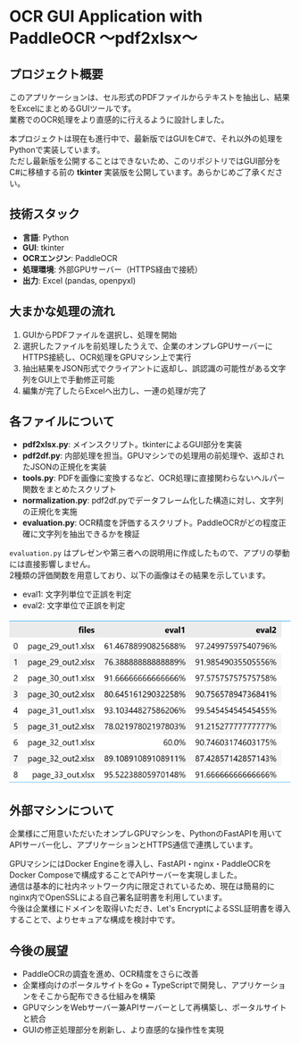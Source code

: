 # OCR GUI Application with PaddleOCR ～pdf2xlsx～

## プロジェクト概要
このアプリケーションは、セル形式のPDFファイルからテキストを抽出し、結果をExcelにまとめるGUIツールです。  
業務でのOCR処理をより直感的に行えるように設計しました。  

本プロジェクトは現在も進行中で、最新版ではGUIをC#で、それ以外の処理をPythonで実装しています。  
ただし最新版を公開することはできないため、このリポジトリではGUI部分をC#に移植する前の **tkinter** 実装版を公開しています。あらかじめご了承ください。  

## 技術スタック
- **言語**: Python  
- **GUI**: tkinter  
- **OCRエンジン**: PaddleOCR  
- **処理環境**: 外部GPUサーバー（HTTPS経由で接続）  
- **出力**: Excel (pandas, openpyxl)  

## 大まかな処理の流れ
1. GUIからPDFファイルを選択し、処理を開始  
2. 選択したファイルを前処理したうえで、企業のオンプレGPUサーバーにHTTPS接続し、OCR処理をGPUマシン上で実行  
3. 抽出結果をJSON形式でクライアントに返却し、誤認識の可能性がある文字列をGUI上で手動修正可能  
4. 編集が完了したらExcelへ出力し、一連の処理が完了  

## 各ファイルについて
- **pdf2xlsx.py**: メインスクリプト。tkinterによるGUI部分を実装  
- **pdf2df.py**: 内部処理を担当。GPUマシンでの処理用の前処理や、返却されたJSONの正規化を実装  
- **tools.py**: PDFを画像に変換するなど、OCR処理に直接関わらないヘルパー関数をまとめたスクリプト  
- **normalization.py**: pdf2df.pyでデータフレーム化した構造に対し、文字列の正規化を実施  
- **evaluation.py**: OCR精度を評価するスクリプト。PaddleOCRがどの程度正確に文字列を抽出できるかを検証  

`evaluation.py` はプレゼンや第三者への説明用に作成したもので、アプリの挙動には直接影響しません。  
2種類の評価関数を用意しており、以下の画像はその結果を示しています。  
- eval1: 文字列単位で正誤を判定  
- eval2: 文字単位で正誤を判定  

![evaluation.pyの活用](img/eval.png)

## 外部マシンについて
企業様にご用意いただいたオンプレGPUマシンを、PythonのFastAPIを用いてAPIサーバー化し、アプリケーションとHTTPS通信で連携しています。  

GPUマシンにはDocker Engineを導入し、FastAPI・nginx・PaddleOCRをDocker Composeで構成することでAPIサーバーを実現しました。  
通信は基本的に社内ネットワーク内に限定されているため、現在は簡易的にnginx内でOpenSSLによる自己署名証明書を利用しています。  
今後は企業様にドメインを取得いただき、Let's EncryptによるSSL証明書を導入することで、よりセキュアな構成を検討中です。  

## 今後の展望
- PaddleOCRの調査を進め、OCR精度をさらに改善  
- 企業様向けのポータルサイトをGo + TypeScriptで開発し、アプリケーションをそこから配布できる仕組みを構築  
- GPUマシンをWebサーバー兼APIサーバーとして再構築し、ポータルサイトと統合  
- GUIの修正処理部分を刷新し、より直感的な操作性を実現  
